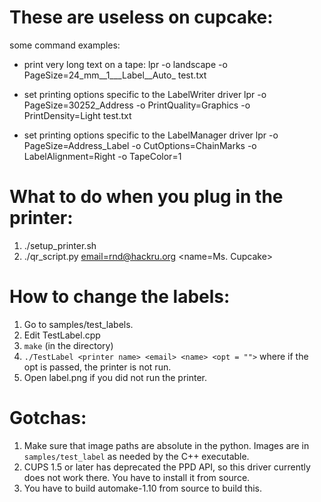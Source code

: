 # These are useless on cupcake:

some command examples:

- print very long text on a tape:
lpr -o landscape -o PageSize=24_mm__1___Label__Auto_ test.txt

- set printing options specific to the LabelWriter driver
lpr -o PageSize=30252_Address -o PrintQuality=Graphics -o PrintDensity=Light test.txt

- set printing options specific to the LabelManager driver
lpr -o PageSize=Address_Label -o CutOptions=ChainMarks -o LabelAlignment=Right -o TapeColor=1

# What to do when you plug in the printer:
1) ./setup_printer.sh
2) ./qr_script.py <email=rnd@hackru.org> <name=Ms. Cupcake>

# How to change the labels:
1) Go to samples/test_labels.
2) Edit TestLabel.cpp
3) `make` (in the directory)
4) `./TestLabel <printer name> <email> <name> <opt = "">` where if the opt is passed,
   the printer is not run.
5) Open label.png if you did not run the printer.

# Gotchas:
1) Make sure that image paths are absolute in the python. Images are in `samples/test_label`
   as needed by the C++ executable.
2) CUPS 1.5 or later has deprecated the PPD API, so this driver currently does not work there.
   You have to install it from source.
3) You have to build automake-1.10 from source to build this.
